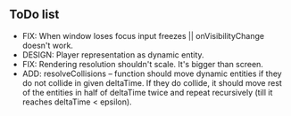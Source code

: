 ## ToDo list

* FIX: When window loses focus input freezes || onVisibilityChange doesn't work.
* DESIGN: Player representation as dynamic entity.
* FIX: Rendering resolution shouldn't scale. It's bigger than screen.
* ADD: resolveCollisions – function should move dynamic entities if they do not collide in given deltaTime. If they do collide, it should move rest of the entities in half of deltaTime twice and repeat recursively (till it reaches deltaTime < epsilon).
